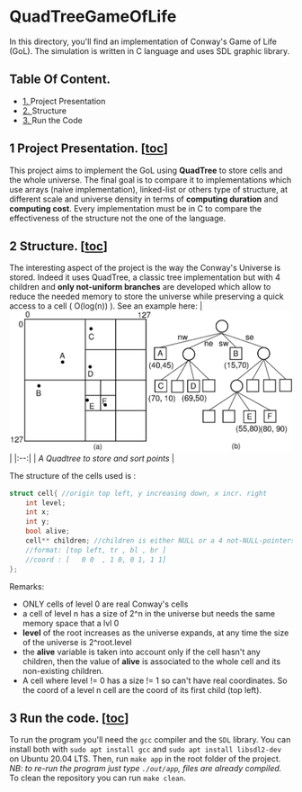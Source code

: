 # QuadTreeGameOfLife

In this directory, you'll find an implementation of Conway's Game of Life (GoL). The simulation is written in C language and uses SDL graphic library.

## Table Of Content.
- [1. ](https://github.com/Supaero-Computer-Science-Club/QuadTreeGameOfLife) Project Presentation
- [2. ](https://github.com/Supaero-Computer-Science-Club/QuadTreeGameOfLife) Structure 
- [3. ](https://github.com/Supaero-Computer-Science-Club/QuadTreeGameOfLife) Run the Code

## 1 Project Presentation. [[toc](https://github.com/Supaero-Computer-Science-Club/QuadTreeGameOfLife)]
This project aims to implement the GoL using **QuadTree** to store cells and the whole universe. The final goal is to compare it to implementations which use arrays (naive implementation), linked-list or others type of structure, at different scale and universe density in terms of **computing duration** and **computing cost**. Every implementation must be in C to compare the effectiveness of the structure not the one of the language.

## 2 Structure. [[toc](https://github.com/Supaero-Computer-Science-Club/QuadTreeGameOfLife)]
The interesting aspect of the project is the way the Conway's Universe is stored.
Indeed it uses QuadTree, a classic tree implementation but with 4 children and **only not-uniform branches** are developed which allow to reduce the needed memory to store the universe while preserving a quick access to a cell ( O(log(n)) ). See an example here:
| ![quadtree.png](https://github.com/Supaero-Computer-Science-Club/QuadTreeGameOfLife/blob/main/res/quadtree.png) | 
|:--:| 
| *A Quadtree to store and sort points* |

The structure of the cells used is :
```C
struct cell{ //origin top left, y increasing down, x incr. right 
    int level;
    int x;
    int y;
    bool alive;
    cell** children; //children is either NULL or a 4 not-NULL-pointers array, can't be [NULL,cell,cell,NULL]
    //format: [top left, tr , bl , br ]
    //coord : [   0 0  , 1 0, 0 1, 1 1]
};
```
Remarks:
- ONLY cells of level 0 are real Conway's cells
- a cell of level n has a size of 2^n in the universe but needs the same memory space that a lvl 0
- **level** of the root increases as the universe expands, at any time the size of the universe is 2^root.level
- the **alive** variable is taken into account only if the cell hasn't any children, then the value of **alive** is associated to the whole cell and its non-existing children.
- A cell where level != 0 has a size != 1 so can't have real coordinates. So the coord of a level n cell are the coord of its first child (top left).
## 3 Run the code. [[toc](https://github.com/Supaero-Computer-Science-Club/QuadTreeGameOfLife)]
To run the program you'll need the `gcc` compiler and the `SDL` library. You can install both with `sudo apt install gcc` and `sudo apt install libsdl2-dev` on Ubuntu 20.04 LTS.
Then, run `make app` in the root folder of the project.
*NB: to re-run the program just type `./out/app`, files are already compiled.*
To clean the repository you can run `make clean`.



